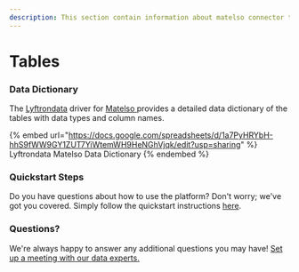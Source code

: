 ```yaml
---
description: This section contain information about matelso connector tables information
---
```


# Tables

### Data Dictionary

The [Lyftrondata](https://www.lyftrondata.com/) driver for [Matelso](https://www.lyftrondata.com/integration/matelso/)[ ](https://www.lyftrondata.com/integration/matelso/)provides a detailed data dictionary of the tables with data types and column names.

{% embed url="https://docs.google.com/spreadsheets/d/1a7PyHRYbH-hhS9fWW9GY1ZUT7YiWtemWH9HeNGhVjqk/edit?usp=sharing" %}
Lyftrondata Matelso Data Dictionary
{% endembed %}

### Quickstart Steps

Do you have questions about how to use the platform? Don't worry; we've got you covered. Simply follow the quickstart instructions [here](../../../../quickstart-steps.md).

### Questions? <a href="#questions" id="questions"></a>

We're always happy to answer any additional questions you may have! [Set up a meeting with our data experts.](https://www.lyftrondata.com/book-a-meeting/)

